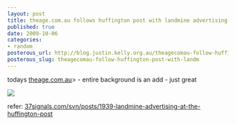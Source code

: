 ```yaml
--- 
layout: post
title: theage.com.au follows huffington post with landmine advertising
published: true
date: 2009-10-06
categories: 
- random
posterous_url: http://blog.justin.kelly.org.au/theagecomau-follow-huffington-post-with-landm
posterous_slug: theagecomau-follow-huffington-post-with-landm
---
```

todays [theage.com.au](http://theage.com.au)> - entire background is an add - just great

![](http://i.minus.com/jbwGE6YIHerFH1.jpg)

refer: [37signals.com/svn/posts/1939-landmine-advertising-at-the-huffington-post](http://37signals.com/svn/posts/1939-landmine-advertising-at-the-huffington-post)
